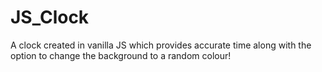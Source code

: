 # JS_Clock
A clock created in vanilla JS which provides accurate time along with the option to change the background to a random colour!
